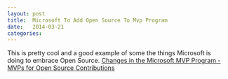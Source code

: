 ```yaml
---
layout: post
title:  Microsoft To Add Open Source To Mvp Program
date:   2014-03-21
categories:
---
```


This is pretty cool and a good example of some the things Microsoft is doing to embrace Open Source. [Changes in the Microsoft MVP Program - MVPs for Open Source Contributions](http://www.hanselman.com/blog/ChangesInTheMicrosoftMVPProgramMVPsForOpenSourceContributions.aspx)
